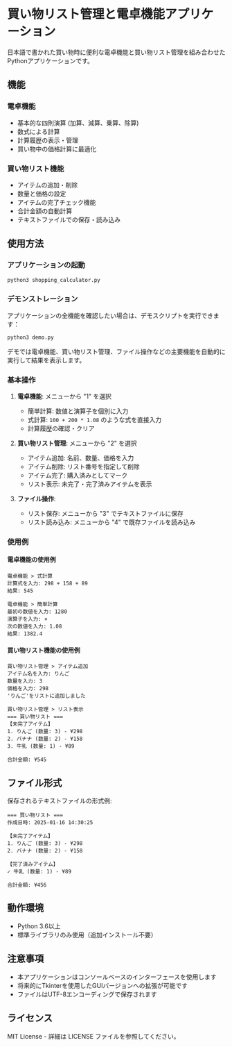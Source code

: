 # 買い物リスト管理と電卓機能アプリケーション

日本語で書かれた買い物時に便利な電卓機能と買い物リスト管理を組み合わせたPythonアプリケーションです。

## 機能

### 電卓機能
- 基本的な四則演算 (加算、減算、乗算、除算)
- 数式による計算
- 計算履歴の表示・管理
- 買い物中の価格計算に最適化

### 買い物リスト機能
- アイテムの追加・削除
- 数量と価格の設定
- アイテムの完了チェック機能
- 合計金額の自動計算
- テキストファイルでの保存・読み込み

## 使用方法

### アプリケーションの起動
```bash
python3 shopping_calculator.py
```

### デモンストレーション
アプリケーションの全機能を確認したい場合は、デモスクリプトを実行できます：
```bash
python3 demo.py
```
デモでは電卓機能、買い物リスト管理、ファイル操作などの主要機能を自動的に実行して結果を表示します。

### 基本操作
1. **電卓機能**: メニューから "1" を選択
   - 簡単計算: 数値と演算子を個別に入力
   - 式計算: `100 + 200 * 1.08` のような式を直接入力
   - 計算履歴の確認・クリア

2. **買い物リスト管理**: メニューから "2" を選択
   - アイテム追加: 名前、数量、価格を入力
   - アイテム削除: リスト番号を指定して削除
   - アイテム完了: 購入済みとしてマーク
   - リスト表示: 未完了・完了済みアイテムを表示

3. **ファイル操作**:
   - リスト保存: メニューから "3" でテキストファイルに保存
   - リスト読み込み: メニューから "4" で既存ファイルを読み込み

### 使用例

#### 電卓機能の使用例
```
電卓機能 > 式計算
計算式を入力: 298 + 158 + 89
結果: 545

電卓機能 > 簡単計算
最初の数値を入力: 1280
演算子を入力: ×
次の数値を入力: 1.08
結果: 1382.4
```

#### 買い物リスト機能の使用例
```
買い物リスト管理 > アイテム追加
アイテム名を入力: りんご
数量を入力: 3
価格を入力: 298
'りんご'をリストに追加しました

買い物リスト管理 > リスト表示
=== 買い物リスト ===
【未完了アイテム】
1. りんご (数量: 3) - ¥298
2. バナナ (数量: 2) - ¥158
3. 牛乳 (数量: 1) - ¥89

合計金額: ¥545
```

## ファイル形式

保存されるテキストファイルの形式例:
```
=== 買い物リスト ===
作成日時: 2025-01-16 14:30:25

【未完了アイテム】
1. りんご (数量: 3) - ¥298
2. バナナ (数量: 2) - ¥158

【完了済みアイテム】
✓ 牛乳 (数量: 1) - ¥89

合計金額: ¥456
```

## 動作環境

- Python 3.6以上
- 標準ライブラリのみ使用（追加インストール不要）

## 注意事項

- 本アプリケーションはコンソールベースのインターフェースを使用します
- 将来的にTkinterを使用したGUIバージョンへの拡張が可能です
- ファイルはUTF-8エンコーディングで保存されます

## ライセンス

MIT License - 詳細は LICENSE ファイルを参照してください。
